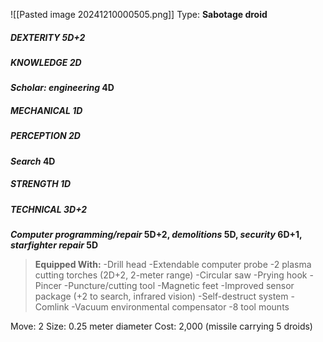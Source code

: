 ![[Pasted image 20241210000505.png]]
Type: **Sabotage droid**
##### DEXTERITY 5D+2
##### KNOWLEDGE 2D
***Scholar: engineering* 4D**
##### MECHANICAL 1D
##### PERCEPTION 2D
***Search* 4D**
##### STRENGTH 1D
##### TECHNICAL 3D+2
***Computer programming/repair* 5D+2, *demolitions* 5D, *security* 6D+1, *starfighter repair* 5D**

> **Equipped With:**
> -Drill head
> -Extendable computer probe
> -2 plasma cutting torches (2D+2, 2-meter range)
> -Circular saw
> -Prying hook
> -Pincer
> -Puncture/cutting tool
> -Magnetic feet
> -Improved sensor package (+2 to search, infrared vision)
> -Self-destruct system
> -Comlink
> -Vacuum environmental compensator
> -8 tool mounts

Move: 2
Size: 0.25 meter diameter
Cost: 2,000 (missile carrying 5 droids)
